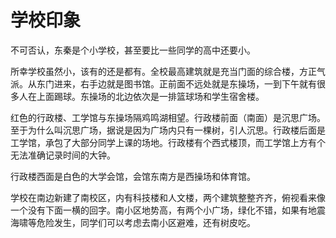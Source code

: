 # 学校印象

不可否认，东秦是个小学校，甚至要比一些同学的高中还要小。

所幸学校虽然小，该有的还是都有。全校最高建筑就是充当门面的综合楼，方正气派。从东门进来，右手边就是图书馆。正前面不远处就是东操场，一到下午就有很多人在上面踢球。东操场的北边依次是一排篮球场和学生宿舍楼。

红色的行政楼、工学馆与东操场隔鸡鸣湖相望。行政楼前面（南面）是沉思广场。至于为什么叫沉思广场，据说是因为广场内只有一棵树，引人沉思。行政楼后面是工学馆，承包了大部分同学上课的场地。行政楼有个西式楼顶，而工学馆上方有个无法准确记录时间的大钟。

行政楼西面是白色的大学会馆，会馆东南方是西操场和体育馆。

学校在南边新建了南校区，内有科技楼和人文楼，两个建筑整整齐齐，俯视看来像一个没有下面一横的回字。南小区地势高，有两个小广场，绿化不错，如果有地震海啸等危险发生，同学们可以考虑去南小区避难，还有树皮吃。
